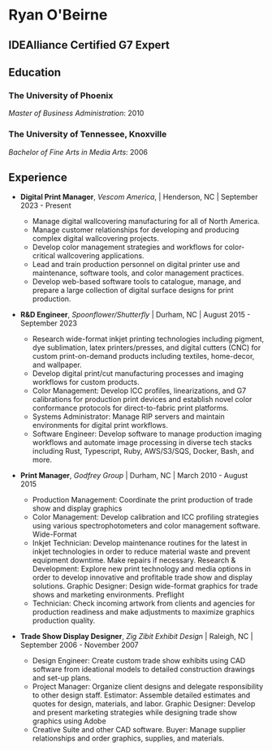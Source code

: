 # Ryan O'Beirne

## IDEAlliance Certified G7 Expert

## Education

### The University of Phoenix

_Master of Business Administration_: 2010

### The University of Tennessee, Knoxville

_Bachelor of Fine Arts in Media Arts_: 2006

## Experience

* **Digital Print Manager**, _Vescom America_, \| Henderson, NC \| September 2023 - Present
  * Manage digital wallcovering manufacturing for all of North America.
  * Manage customer relationships for developing and producing complex digital
    wallcovering projects.
  * Develop color management strategies and workflows for color-critical
    wallcovering applications.
  * Lead and train production personnel on digital printer use and maintenance,
    software tools, and color management practices.
  * Develop web-based software tools to catalogue, manage, and prepare a large
    collection of digital surface designs for print production.

* **R&D Engineer**, _Spoonflower/Shutterfly_ \| Durham, NC \| August 2015 - September 2023
  * Research wide-format inkjet printing technologies including pigment, dye
    sublimation, latex printers/presses, and digital cutters (CNC) for custom
    print-on-demand products including textiles, home-decor, and wallpaper.
  * Develop digital print/cut manufacturing processes and imaging workflows for
    custom products.
  * Color Management: Develop ICC profiles, linearizations, and G7 calibrations
    for production print devices and establish novel color conformance protocols
    for direct-to-fabric print platforms.
  * Systems Administrator: Manage RIP servers and maintain environments for
    digital print workflows.
  * Software Engineer: Develop software to manage production imaging workflows and
    automate image processing in diverse tech stacks including Rust, Typescript,
    Ruby, AWS/S3/SQS, Docker, Bash, and more.

* **Print Manager**, _Godfrey Group_ \| Durham, NC \| March 2010 - August 2015
  * Production Management: Coordinate the print production of trade show and
    display graphics
  * Color Management: Develop calibration and ICC profiling strategies using
    various spectrophotometers and color management software. Wide-Format
  * Inkjet Technician: Develop maintenance routines for the latest in inkjet
    technologies in order to reduce material waste and prevent equipment
    downtime. Make repairs if necessary. Research & Development: Explore new
    print technology and media options in order to develop innovative and
    profitable trade show and display solutions. Graphic Designer: Design
    wide-format graphics for trade shows and marketing environments. Preflight
  * Technician: Check incoming artwork from clients and agencies for production
    readiness and make adjustments to maximize graphics production quality.

* **Trade Show Display Designer**, _Zig Zibit Exhibit Design_ \| Raleigh, NC \| September 2006 - November 2007
  * Design Engineer: Create custom trade show exhibits using CAD software from
    ideational models to detailed construction drawings and set-up plans.
  * Project Manager: Organize client designs and delegate responsibility to
    other design staff. Estimator: Assemble detailed estimates and quotes for
    design, materials, and labor. Graphic Designer: Develop and present
    marketing strategies while designing trade show graphics using Adobe
  * Creative Suite and other CAD software. Buyer: Manage supplier relationships
    and order graphics, supplies, and materials.
